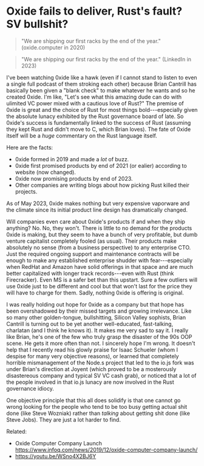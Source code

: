 # Oxide fails to deliver, Rust's fault? SV bullshit?

> "We are shipping our first racks by the end of the year." (oxide.computer in 2020)

> "We are shipping our first racks by the end of the year." (LinkedIn in 2023)

I've been watching 0xide like a hawk (even if I cannot stand to listen to even a single full podcast of them stroking each other) because Brian Cantrill has basically been given a "blank check" to make whatever he wants and so he created 0xide. I'm like, "Let's see what this amazing dude can do with ulimited VC power mixed with a cautious love of Rust?" The premise of 0xide is great and the choice of Rust for most things bold---especially given the absolute lunacy exhibited by the Rust governance board of late. So 0xide's success is fundamentally linked to the success of Rust (assuming they kept Rust and didn't move to C, which Brian loves). The fate of 0xide itself will be a *huge* commentary on the Rust language itself.

Here are the facts:

* 0xide formed in 2019 and made a *lot* of buzz.
* 0xide first promised products by end of 2021 (or ealier) according to website (now changed).
* 0xide now promising products by end of 2023.
* Other companies are writing blogs about how picking Rust killed their projects.

As of May 2023, 0xide makes nothing but very expensive vaporware and the climate since its initial product line design has dramatically changed.

Will companies even care about 0xide's products if and when they ship anything?  No. No, they won't. There is little to no demand for the products 0xide is making, but they seem to have a bunch of very profitable, but dumb venture capitalist completely fooled (as usual). Their products make absolutely no sense (from a business perspective) to any enterprise CTO. Just the required ongoing support and maintenance contracts will be enough to make any established enterprise shudder with fear---especially when RedHat and Amazon have solid offerings in that space and are much better capitalized with longer track records---even with Rust (think Firecracker). Even MS is a safer bet than this upstart. Sure a few outliers will use 0xide just to be different and cool but that won't last for the price they will have to charge for them. Sadly, nothing 0xide is offering is original.

I was really holding out hope for 0xide as a company but that hope has been overshadowed by their missed targets and growing irrelevance. Like so many other golden-tongue, bullshitting, Silicon Valley sophists, Brian Cantrill is turning out to be yet another well-educated, fast-talking, charlatan (and I think he knows it). It makes me very sad to say it. I really like Brian, he's one of the few who truly grasp the disaster of the 90s OOP scene. He gets it more often than not. I sincerely hope I'm wrong. It doesn't help that I recently read his glowly praise for Isaac Schueler (whom I despise for many very objective reasons), or learned that completely horrible mismanagement of the Node.s project that led to the io.js fork was under Brian's direction at Joyent (which proved to be a mosterously disastereous company and typical SV VC cash grab), or noticed that a lot of the people involved in that io.js lunacy are now involved in the Rust governance idiocy.

One objective principle that this all does solidify is that one cannot go wrong looking for the people who tend to be too busy getting actual shit done (like Steve Wozniak) rather than *talking* about getting shit done (like Steve Jobs). They are just a lot harder to find.

Related:

* Oxide Computer Company Launch  
  <https://www.infoq.com/news/2019/12/oxide-computer-company-launch/>
* <https://youtu.be/WSno4X2BJ6Y> 
